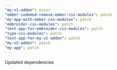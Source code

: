 ```yaml
---
"my-v1-addon": minor
"ember-codemod-remove-ember-css-modules": patch
"my-app-with-ember-css-modules": patch
"embroider-css-modules": patch
"test-app-for-embroider-css-modules": patch
"type-css-modules": patch
"test-app-for-my-v2-addon": patch
"my-v2-addon": patch
"my-app": patch
---
```


Updated dependencies
